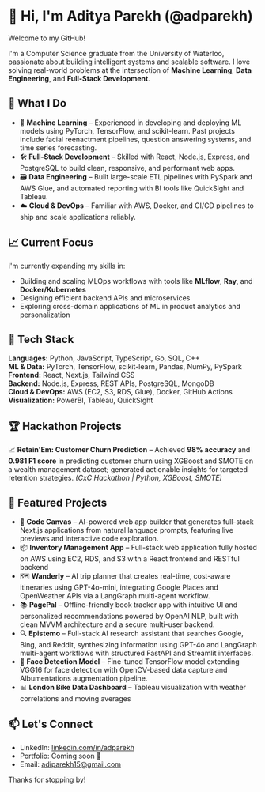 # 👋 Hi, I'm Aditya Parekh (@adparekh)

Welcome to my GitHub!

I'm a Computer Science graduate from the University of Waterloo, passionate about building intelligent systems and scalable software. I love solving real-world problems at the intersection of **Machine Learning**, **Data Engineering**, and **Full-Stack Development**.

## 🚀 What I Do

- 🤖 **Machine Learning** – Experienced in developing and deploying ML models using PyTorch, TensorFlow, and scikit-learn. Past projects include facial reenactment pipelines, question answering systems, and time series forecasting.
- 🛠️ **Full-Stack Development** – Skilled with React, Node.js, Express, and PostgreSQL to build clean, responsive, and performant web apps.
- 🗃️ **Data Engineering** – Built large-scale ETL pipelines with PySpark and AWS Glue, and automated reporting with BI tools like QuickSight and Tableau.
- ☁️ **Cloud & DevOps** – Familiar with AWS, Docker, and CI/CD pipelines to ship and scale applications reliably.

## 📈 Current Focus

I'm currently expanding my skills in:
- Building and scaling MLOps workflows with tools like **MLflow**, **Ray**, and **Docker/Kubernetes**
- Designing efficient backend APIs and microservices
- Exploring cross-domain applications of ML in product analytics and personalization

## 🔧 Tech Stack

**Languages:** Python, JavaScript, TypeScript, Go, SQL, C++  
**ML & Data:** PyTorch, TensorFlow, scikit-learn, Pandas, NumPy, PySpark  
**Frontend:** React, Next.js, Tailwind CSS  
**Backend:** Node.js, Express, REST APIs, PostgreSQL, MongoDB  
**Cloud & DevOps:** AWS (EC2, S3, RDS, Glue), Docker, GitHub Actions  
**Visualization:** PowerBI, Tableau, QuickSight

## 🏆 Hackathon Projects

📈 **Retain'Em: Customer Churn Prediction** – Achieved **98% accuracy** and **0.981 F1 score** in predicting customer churn using XGBoost and SMOTE on a wealth management dataset; generated actionable insights for targeted retention strategies. *(CxC Hackathon | Python, XGBoost, SMOTE)*

## 🧠 Featured Projects

- 🎨 **Code Canvas** – AI-powered web app builder that generates full-stack Next.js applications from natural language prompts, featuring live previews and interactive code exploration.
- 📦 **Inventory Management App** – Full-stack web application fully hosted on AWS using EC2, RDS, and S3 with a React frontend and RESTful backend
- 🗺️ **Wanderly** – AI trip planner that creates real-time, cost-aware itineraries using GPT-4o-mini, integrating Google Places and OpenWeather APIs via a LangGraph multi-agent workflow.
- 📚 **PagePal** – Offline-friendly book tracker app with intuitive UI and personalized recommendations powered by OpenAI NLP, built with clean MVVM architecture and a secure multi-user backend.
- 🔍 **Epistemo** – Full-stack AI research assistant that searches Google, Bing, and Reddit, synthesizing information using GPT-4o and LangGraph multi-agent workflows with structured FastAPI and Streamlit interfaces.
- 🧠 **Face Detection Model** – Fine-tuned TensorFlow model extending VGG16 for face detection with OpenCV-based data capture and Albumentations augmentation pipeline.
- 📊 **London Bike Data Dashboard** – Tableau visualization with weather correlations and moving averages

## 📫 Let's Connect

- LinkedIn: [linkedin.com/in/adparekh](https://linkedin.com/in/adparekh)  
- Portfolio: Coming soon 🚧  
- Email: adiparekh15@gmail.com

Thanks for stopping by!
